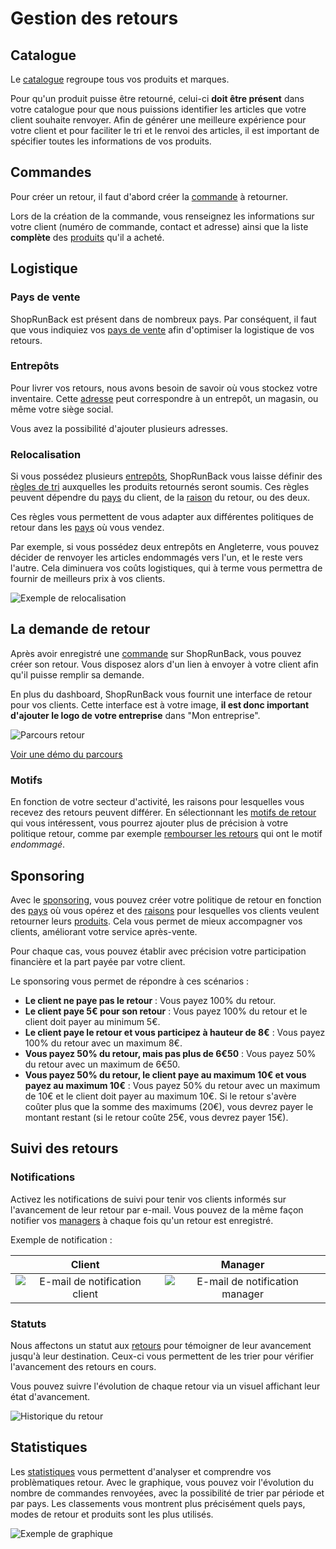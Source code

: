 # Gestion des retours

## Catalogue

Le [catalogue](https://dashboard.shoprunback.com/products) regroupe tous vos produits et marques.

Pour qu'un produit puisse être retourné, celui-ci **doit être présent** dans votre catalogue pour que nous puissions identifier les articles que votre client souhaite renvoyer.
Afin de générer une meilleure expérience pour votre client et pour faciliter le tri et le renvoi des articles, il est important de spécifier toutes les informations de vos produits.

## Commandes

Pour créer un retour, il faut d'abord créer la [commande](https://dashboard.shoprunback.com/orders) à retourner.

Lors de la création de la commande, vous renseignez les informations sur votre client (numéro de commande, contact et adresse) ainsi que la liste **complète** des [produits](#catalogue) qu'il a acheté.

## Logistique

### Pays de vente

ShopRunBack est présent dans de nombreux pays. Par conséquent, il faut que vous indiquiez vos [pays de vente](https://dashboard.shoprunback.com/configuration/countries) afin d'optimiser la logistique de vos retours.

### Entrepôts

Pour livrer vos retours, nous avons besoin de savoir où vous stockez votre inventaire. Cette [adresse](https://dashboard.shoprunback.com/warehouses) peut correspondre à un entrepôt, un magasin, ou même votre siège social.

Vous avez la possibilité d'ajouter plusieurs adresses.

### Relocalisation

Si vous possédez plusieurs [entrepôts](#entrep-ts), ShopRunBack vous laisse définir des [règles de tri](https://dashboard.shoprunback.com/relocations) auxquelles les produits retournés seront soumis. Ces règles peuvent dépendre du [pays](#pays-de-vente) du client, de la [raison](#motifs) du retour, ou des deux.

Ces règles vous permettent de vous adapter aux différentes politiques de retour dans les [pays](#pays-de-vente) où vous vendez.

Par exemple, si vous possédez deux entrepôts en Angleterre, vous pouvez décider de renvoyer les articles endommagés vers l'un, et le reste vers l'autre. Cela diminuera vos coûts logistiques, qui à terme vous permettra de fournir de meilleurs prix à vos clients.

![Exemple de relocalisation](images/dashboard/relocations.png)

## La demande de retour

Après avoir enregistré une [commande](#commandes) sur ShopRunBack, vous pouvez créer son retour. Vous disposez alors d'un lien à envoyer à votre client afin qu'il puisse remplir sa demande.

En plus du dashboard, ShopRunBack vous fournit une interface de retour pour vos clients. Cette interface est à votre image, **il est donc important d'ajouter le logo de votre entreprise** dans "Mon entreprise".

![Parcours retour](images/dashboard/return_web.png)

[Voir une démo du parcours](https://dashboard-mocker.herokuapp.com/random)

### Motifs

En fonction de votre secteur d'activité, les raisons pour lesquelles vous recevez des retours peuvent différer. En sélectionnant les [motifs de retour](https://dashboard.shoprunback.com/configuration/reasons) qui vous intéressent, vous pourrez ajouter plus de précision à votre politique retour, comme par exemple [rembourser les retours](#sponsoring) qui ont le motif *endommagé*.

## Sponsoring

Avec le [sponsoring](https://dashboard.shoprunback.com/sponsorings), vous pouvez créer votre politique de retour en fonction des [pays](#pays-de-vente) où vous opérez et des [raisons](#motifs) pour lesquelles vos clients veulent retourner leurs [produits](#catalogue). Cela vous permet de mieux accompagner vos clients, améliorant votre service après-vente.

Pour chaque cas, vous pouvez établir avec précision votre participation financière et la part payée par votre client.

Le sponsoring vous permet de répondre à ces scénarios :

- **Le client ne paye pas le retour** : Vous payez 100% du retour.
- **Le client paye 5€ pour son retour** : Vous payez 100% du retour et le client doit payer au minimum 5€.
- **Le client paye le retour et vous participez à hauteur de 8€** : Vous payez 100% du retour avec un maximum 8€.
- **Vous payez 50% du retour, mais pas plus de 6€50** : Vous payez 50% du retour avec un maximum de 6€50.
- **Vous payez 50% du retour, le client paye au maximum 10€ et vous payez au maximum 10€** : Vous payez 50% du retour avec un maximum de 10€ et le client doit payer au maximum 10€. Si le retour s'avère coûter plus que la somme des maximums (20€), vous devrez payer le montant restant (si le retour coûte 25€, vous devrez payer 15€).

## Suivi des retours

### Notifications

Activez les notifications de suivi pour tenir vos clients informés sur l'avancement de leur retour par e-mail. Vous pouvez de la même façon notifier vos [managers](#collaboration) à chaque fois qu'un retour est enregistré.

Exemple de notification :

|Client|Manager|
|:---:|:---:|
|![E-mail de notification client](images/dashboard/notification-customer.png)|![E-mail de notification manager](images/dashboard/notification-retailer.png)|

### Statuts

Nous affectons un statut aux [retours](https://dashboard.shoprunback.com/shipbacks) pour témoigner de leur avancement jusqu'à leur destination. Ceux-ci vous permettent de les trier pour vérifier l'avancement des retours en cours.

Vous pouvez suivre l'évolution de chaque retour via un visuel affichant leur état d'avancement.

![Historique du retour](images/dashboard/timeline.png)

## Statistiques

Les [statistiques](https://dashboard.shoprunback.com) vous permettent d'analyser et comprendre vos problèmatiques retour. Avec le graphique, vous pouvez voir l'évolution du nombre de commandes renvoyées, avec la possibilité de trier par période et par pays. Les classements vous montrent plus précisément quels pays, modes de retour et produits sont les plus utilisés.

![Exemple de graphique](images/dashboard/graph.png)
